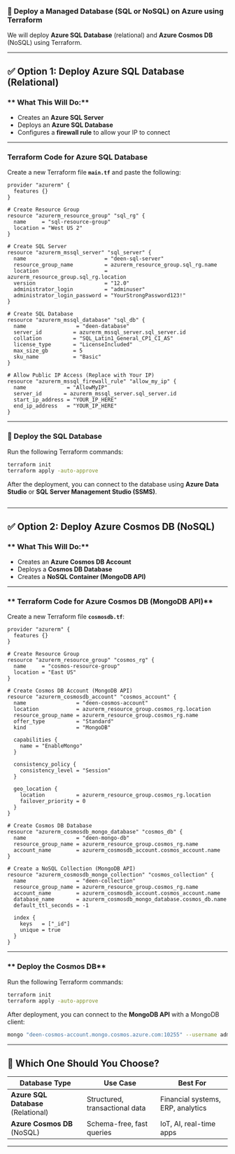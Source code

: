 ### 🚀 **Deploy a Managed Database (SQL or NoSQL) on Azure using Terraform**  
We will deploy **Azure SQL Database** (relational) and **Azure Cosmos DB** (NoSQL) using Terraform.

---

## **✅ Option 1: Deploy Azure SQL Database (Relational)**
### ** What This Will Do:**
- Creates an **Azure SQL Server**
- Deploys an **Azure SQL Database**
- Configures a **firewall rule** to allow your IP to connect

---

### **Terraform Code for Azure SQL Database**
Create a new Terraform file **`main.tf`** and paste the following:

```hcl
provider "azurerm" {
  features {}
}

# Create Resource Group
resource "azurerm_resource_group" "sql_rg" {
  name     = "sql-resource-group"
  location = "West US 2"
}

# Create SQL Server
resource "azurerm_mssql_server" "sql_server" {
  name                         = "deen-sql-server"
  resource_group_name          = azurerm_resource_group.sql_rg.name
  location                     = azurerm_resource_group.sql_rg.location
  version                      = "12.0"
  administrator_login          = "adminuser"
  administrator_login_password = "YourStrongPassword123!"
}

# Create SQL Database
resource "azurerm_mssql_database" "sql_db" {
  name                = "deen-database"
  server_id          = azurerm_mssql_server.sql_server.id
  collation          = "SQL_Latin1_General_CP1_CI_AS"
  license_type       = "LicenseIncluded"
  max_size_gb        = 5
  sku_name           = "Basic"
}

# Allow Public IP Access (Replace with Your IP)
resource "azurerm_mssql_firewall_rule" "allow_my_ip" {
  name             = "AllowMyIP"
  server_id       = azurerm_mssql_server.sql_server.id
  start_ip_address = "YOUR_IP_HERE"
  end_ip_address   = "YOUR_IP_HERE"
}
```

---

### **🌟 Deploy the SQL Database**
Run the following Terraform commands:

```sh
terraform init
terraform apply -auto-approve
```

After the deployment, you can connect to the database using **Azure Data Studio** or **SQL Server Management Studio (SSMS)**.

```sh

```

---

## **✅ Option 2: Deploy Azure Cosmos DB (NoSQL)**
### ** What This Will Do:**
- Creates an **Azure Cosmos DB Account**
- Deploys a **Cosmos DB Database**
- Creates a **NoSQL Container (MongoDB API)**

---

### ** Terraform Code for Azure Cosmos DB (MongoDB API)**
Create a new Terraform file **`cosmosdb.tf`**:

```hcl
provider "azurerm" {
  features {}
}

# Create Resource Group
resource "azurerm_resource_group" "cosmos_rg" {
  name     = "cosmos-resource-group"
  location = "East US"
}

# Create Cosmos DB Account (MongoDB API)
resource "azurerm_cosmosdb_account" "cosmos_account" {
  name                = "deen-cosmos-account"
  location            = azurerm_resource_group.cosmos_rg.location
  resource_group_name = azurerm_resource_group.cosmos_rg.name
  offer_type          = "Standard"
  kind                = "MongoDB"

  capabilities {
    name = "EnableMongo"
  }

  consistency_policy {
    consistency_level = "Session"
  }

  geo_location {
    location          = azurerm_resource_group.cosmos_rg.location
    failover_priority = 0
  }
}

# Create Cosmos DB Database
resource "azurerm_cosmosdb_mongo_database" "cosmos_db" {
  name                = "deen-mongo-db"
  resource_group_name = azurerm_resource_group.cosmos_rg.name
  account_name        = azurerm_cosmosdb_account.cosmos_account.name
}

# Create a NoSQL Collection (MongoDB API)
resource "azurerm_cosmosdb_mongo_collection" "cosmos_collection" {
  name                = "deen-collection"
  resource_group_name = azurerm_resource_group.cosmos_rg.name
  account_name        = azurerm_cosmosdb_account.cosmos_account.name
  database_name       = azurerm_cosmosdb_mongo_database.cosmos_db.name
  default_ttl_seconds = -1

  index {
    keys   = ["_id"]
    unique = true
  }
}
```

---

### ** Deploy the Cosmos DB**
Run the following Terraform commands:

```sh
terraform init
terraform apply -auto-approve
```

After deployment, you can connect to the **MongoDB API** with a MongoDB client:

```sh
mongo "deen-cosmos-account.mongo.cosmos.azure.com:10255" --username adminuser --password "YourPassword"
```

---

## **🚀 Which One Should You Choose?**
| **Database Type** | **Use Case** | **Best For** |
|-------------------|-------------|-------------|
| **Azure SQL Database** (Relational) | Structured, transactional data | Financial systems, ERP, analytics |
| **Azure Cosmos DB** (NoSQL) | Schema-free, fast queries | IoT, AI, real-time apps |

---
